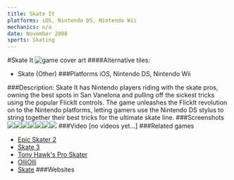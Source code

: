 ```yaml
---
title: Skate It
platforms: iOS, Nintendo DS, Nintendo Wii
mechanics: n/a
date: November 2008
sports: Skating 
---
```

#Skate It
![game cover art](//images.igdb.com/igdb/image/upload/t_cover_big/vjanb27ukqtwge2rqyoe.jpg "Logo Title Text 1")
####Alternative tiles:
* Skate (Other)
###Platforms
iOS, Nintendo DS, Nintendo Wii

###Description:
Skate It has Nintendo players riding with the skate pros, owning the best spots in San Vanelona and pulling off the sickest tricks using the popular FlickIt controls. The game unleashes the FlickIt revolution on to the Nintendo platforms, letting gamers use the Nintendo DS stylus to string together their best tricks for the ultimate skate line.
###Screenshots
<a target="_blank" rel="noopener noreferrer" href="//images.igdb.com/igdb/image/upload/t_cover_big/ly0wwql0flvmj7ivmzyb.jpg"><img src="//images.igdb.com/igdb/image/upload/t_thumb/ly0wwql0flvmj7ivmzyb.jpg"/></a><a target="_blank" rel="noopener noreferrer" href="//images.igdb.com/igdb/image/upload/t_cover_big/nyhiqoxaciqzuqoakor5.jpg"><img src="//images.igdb.com/igdb/image/upload/t_thumb/nyhiqoxaciqzuqoakor5.jpg"/></a><a target="_blank" rel="noopener noreferrer" href="//images.igdb.com/igdb/image/upload/t_cover_big/wcsvdrwfwwqj0p8o3pqn.jpg"><img src="//images.igdb.com/igdb/image/upload/t_thumb/wcsvdrwfwwqj0p8o3pqn.jpg"/></a><a target="_blank" rel="noopener noreferrer" href="//images.igdb.com/igdb/image/upload/t_cover_big/cz5i3xya6wdhej50plhv.jpg"><img src="//images.igdb.com/igdb/image/upload/t_thumb/cz5i3xya6wdhej50plhv.jpg"/></a><a target="_blank" rel="noopener noreferrer" href="//images.igdb.com/igdb/image/upload/t_cover_big/rxjel2qcyemahcs0c2fm.jpg"><img src="//images.igdb.com/igdb/image/upload/t_thumb/rxjel2qcyemahcs0c2fm.jpg"/></a><a target="_blank" rel="noopener noreferrer" href="//images.igdb.com/igdb/image/upload/t_cover_big/yfwej8uknt3iwknve7qw.jpg"><img src="//images.igdb.com/igdb/image/upload/t_thumb/yfwej8uknt3iwknve7qw.jpg"/></a><a target="_blank" rel="noopener noreferrer" href="//images.igdb.com/igdb/image/upload/t_cover_big/xgxuitmfl9afqdo2ojl5.jpg"><img src="//images.igdb.com/igdb/image/upload/t_thumb/xgxuitmfl9afqdo2ojl5.jpg"/></a>
###Video
[no videos yet...]
###Related games
* [Epic Skater 2](/games/epic-skater-2-71452/)
* [Skate 3](/games/skate-3-2587/)
* [Tony Hawk's Pro Skater](/games/tony-hawk-s-pro-skater-6692/)
* [OlliOlli](/games/olliolli-7768/)
* [Skate](/games/skate-2585/)
###Websites


